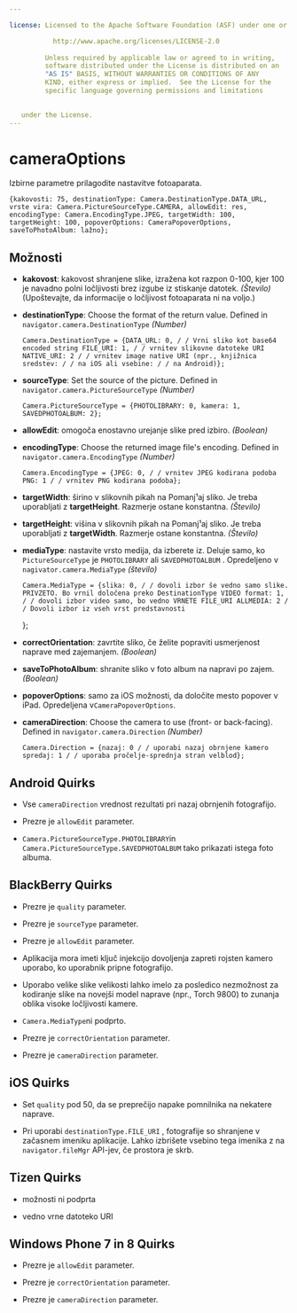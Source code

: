 ```yaml
---

license: Licensed to the Apache Software Foundation (ASF) under one or more contributor license agreements. See the NOTICE file distributed with this work for additional information regarding copyright ownership. The ASF licenses this file to you under the Apache License, Version 2.0 (the "License"); you may not use this file except in compliance with the License. You may obtain a copy of the License at

           http://www.apache.org/licenses/LICENSE-2.0
    
         Unless required by applicable law or agreed to in writing,
         software distributed under the License is distributed on an
         "AS IS" BASIS, WITHOUT WARRANTIES OR CONDITIONS OF ANY
         KIND, either express or implied.  See the License for the
         specific language governing permissions and limitations
    

   under the License.
---
```


# cameraOptions

Izbirne parametre prilagodite nastavitve fotoaparata.

    {kakovosti: 75, destinationType: Camera.DestinationType.DATA_URL, vrste vira: Camera.PictureSourceType.CAMERA, allowEdit: res, encodingType: Camera.EncodingType.JPEG, targetWidth: 100, targetHeight: 100, popoverOptions: CameraPopoverOptions, saveToPhotoAlbum: lažno};
    

## Možnosti

*   **kakovost**: kakovost shranjene slike, izražena kot razpon 0-100, kjer 100 je navadno polni ločljivosti brez izgube iz stiskanje datotek. *(Število)* (Upoštevajte, da informacije o ločljivost fotoaparata ni na voljo.)

*   **destinationType**: Choose the format of the return value. Defined in `navigator.camera.DestinationType` *(Number)*
    
        Camera.DestinationType = {DATA_URL: 0, / / Vrni sliko kot base64 encoded string FILE_URI: 1, / / vrnitev slikovne datoteke URI NATIVE_URI: 2 / / vrnitev image native URI (npr., knjižnica sredstev: / / na iOS ali vsebine: / / na Android)};
        

*   **sourceType**: Set the source of the picture. Defined in `navigator.camera.PictureSourceType` *(Number)*
    
        Camera.PictureSourceType = {PHOTOLIBRARY: 0, kamera: 1, SAVEDPHOTOALBUM: 2};
        

*   **allowEdit**: omogoča enostavno urejanje slike pred izbiro. *(Boolean)*

*   **encodingType**: Choose the returned image file's encoding. Defined in `navigator.camera.EncodingType` *(Number)*
    
        Camera.EncodingType = {JPEG: 0, / / vrnitev JPEG kodirana podoba PNG: 1 / / vrnitev PNG kodirana podoba};
        

*   **targetWidth**: širino v slikovnih pikah na Pomanj¹aj sliko. Je treba uporabljati z **targetHeight**. Razmerje ostane konstantna. *(Število)*

*   **targetHeight**: višina v slikovnih pikah na Pomanj¹aj sliko. Je treba uporabljati z **targetWidth**. Razmerje ostane konstantna. *(Število)*

*   **mediaType**: nastavite vrsto medija, da izberete iz. Deluje samo, ko `PictureSourceType` je `PHOTOLIBRARY` ali `SAVEDPHOTOALBUM` . Opredeljeno v `nagivator.camera.MediaType` *(število)* 
    
        Camera.MediaType = {slika: 0, / / dovoli izbor še vedno samo slike. PRIVZETO. Bo vrnil določena preko DestinationType VIDEO format: 1, / / dovoli izbor video samo, bo vedno VRNETE FILE_URI ALLMEDIA: 2 / / Dovoli izbor iz vseh vrst predstavnosti
        
    
    };

*   **correctOrientation**: zavrtite sliko, če želite popraviti usmerjenost naprave med zajemanjem. *(Boolean)*

*   **saveToPhotoAlbum**: shranite sliko v foto album na napravi po zajem. *(Boolean)*

*   **popoverOptions**: samo za iOS možnosti, da določite mesto popover v iPad. Opredeljena v`CameraPopoverOptions`.

*   **cameraDirection**: Choose the camera to use (front- or back-facing). Defined in `navigator.camera.Direction` *(Number)*
    
        Camera.Direction = {nazaj: 0 / / uporabi nazaj obrnjene kamero spredaj: 1 / / uporaba pročelje-sprednja stran velblod};
        

## Android Quirks

*   Vse `cameraDirection` vrednost rezultati pri nazaj obrnjenih fotografijo.

*   Prezre je `allowEdit` parameter.

*   `Camera.PictureSourceType.PHOTOLIBRARY`in `Camera.PictureSourceType.SAVEDPHOTOALBUM` tako prikazati istega foto albuma.

## BlackBerry Quirks

*   Prezre je `quality` parameter.

*   Prezre je `sourceType` parameter.

*   Prezre je `allowEdit` parameter.

*   Aplikacija mora imeti ključ injekcijo dovoljenja zapreti rojsten kamero uporabo, ko uporabnik pripne fotografijo.

*   Uporabo velike slike velikosti lahko imelo za posledico nezmožnost za kodiranje slike na novejši model naprave (npr., Torch 9800) to zunanja oblika visoke ločljivosti kamere.

*   `Camera.MediaType`ni podprto.

*   Prezre je `correctOrientation` parameter.

*   Prezre je `cameraDirection` parameter.

## iOS Quirks

*   Set `quality` pod 50, da se preprečijo napake pomnilnika na nekatere naprave.

*   Pri uporabi `destinationType.FILE_URI` , fotografije so shranjene v začasnem imeniku aplikacije. Lahko izbrišete vsebino tega imenika z na `navigator.fileMgr` API-jev, če prostora je skrb.

## Tizen Quirks

*   možnosti ni podprta

*   vedno vrne datoteko URI

## Windows Phone 7 in 8 Quirks

*   Prezre je `allowEdit` parameter.

*   Prezre je `correctOrientation` parameter.

*   Prezre je `cameraDirection` parameter.